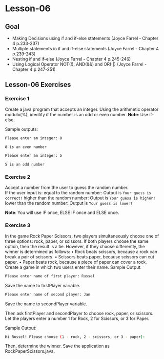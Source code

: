 # Lesson-06

## Goal
* Making Decisions using if and if-else statements (Joyce Farrel - Chapter 4 p.233-237)
* Multiple statements in if and if-else statements (Joyce Farrel - Chapter 4 p.239-243)
* Nesting if and if-else (Joyce Farrel - Chapter 4 p.245-246)
* Using Logical Operator NOT(!), AND(&&) and OR(||)  (Joyce Farrel - Chapter 4 p.247-251)

## Lesson-06 Exercises

### Exercise 1
Create a java program that accepts an integer.
Using the arithmetic operator modulo(%), identify if the number 
is an odd or even number. 
**Note**: Use if-else.

Sample outputs:

```bash
Please enter an integer: 8

8 is an even number
```

```bash
Please enter an integer: 5

5 is an odd number
```

### Exercise 2
Accept a number from the user to guess the random number.  
If the user input is:
equal to the random number: Output is `Your guess is correct!`
higher than the random number:  Output is `Your guess is higher!`
lower than the random number:  Output is `Your guess is lower!`

**Note**: You will use IF once, ELSE IF once and ELSE once.

### Exercise 3
In the game Rock Paper Scissors, two players simultaneously choose one of three
options: rock, paper, or scissors. If both players choose the same option, then the
result is a tie. However, if they choose differently, the winner is determined as
follows:
• Rock beats scissors, because a rock can break a pair of scissors.
• Scissors beats paper, because scissors can cut paper.
• Paper beats rock, because a piece of paper can cover a rock.
Create a game in which two users enter their name.
Sample Output:
 ```bash
 Please enter name of first player: Russel
 ```
Save the name to firstPlayer variable.
 ```bash
 Please enter name of second player: Jan
 ```
Save the name to secondPlayer variable.

Then ask firstPlayer and secondPlayer to choose rock, paper, or scissors.
Let the players enter a number 1 for Rock, 2 for Scissors, or 3 for Paper.

Sample Output:
 ```bash
 Hi Russel! Please choose (1 - rock, 2 - scissors, or 3 - paper): 
 ```

Then, determine the winner. Save the application as RockPaperScissors.java.

